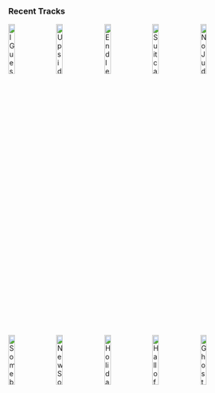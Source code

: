 ### Recent Tracks
[<img src='https://lastfm.freetls.fastly.net/i/u/300x300/94d2fe1c0df8d84e7296e6133a5812d9.png' width='16%' height='16%' alt='I Guess Thats Why They Call It the Blues'>](https://www.last.fm/music/elton%2bjohn/_/i%2bguess%2bthat%2527s%2bwhy%2bthey%2bcall%2bit%2bthe%2bblues)&nbsp;&nbsp;&nbsp;&nbsp;[<img src='https://lastfm.freetls.fastly.net/i/u/300x300/9f8cce7071e5a282656abb6cdfe202b4.png' width='16%' height='16%' alt='Upside Down (feat. Grouplove)'>](https://www.last.fm/music/whethan/_/upside%2bdown%2b%2528feat.%2bgrouplove%2529)&nbsp;&nbsp;&nbsp;&nbsp;[<img src='https://lastfm.freetls.fastly.net/i/u/300x300/71ddd2afdfd0ad7564328c65e0bdd9c1.png' width='16%' height='16%' alt='Endless Summer'>](https://www.last.fm/music/grizfolk/_/endless%2bsummer)&nbsp;&nbsp;&nbsp;&nbsp;[<img src='https://lastfm.freetls.fastly.net/i/u/300x300/1b68128d0cbc4d9f95acfcf2fa190c54.png' width='16%' height='16%' alt='Suitcase'>](https://www.last.fm/music/the%2bnew%2belectric%2bsound/_/suitcase)&nbsp;&nbsp;&nbsp;&nbsp;[<img src='https://lastfm.freetls.fastly.net/i/u/300x300/cd98e4c1e0172aeadb9d507575b54c5c.png' width='16%' height='16%' alt='No Judgement'>](https://www.last.fm/music/niall%2bhoran/_/no%2bjudgement)&nbsp;&nbsp;&nbsp;&nbsp;<br>[<img src='https://lastfm.freetls.fastly.net/i/u/300x300/d83c5d906703a8c8042285d0902d9cf4.png' width='16%' height='16%' alt='Somebody Told Me'>](https://www.last.fm/music/the%2bkillers/_/somebody%2btold%2bme)&nbsp;&nbsp;&nbsp;&nbsp;[<img src='https://lastfm.freetls.fastly.net/i/u/300x300/b5069ae886bfd2b80308f8187f79c6c9.png' width='16%' height='16%' alt='New Soul'>](https://www.last.fm/music/yael%2bnaim/_/new%2bsoul)&nbsp;&nbsp;&nbsp;&nbsp;[<img src='https://lastfm.freetls.fastly.net/i/u/300x300/f60b0691b7294dbd8c300b36276576e7.png' width='16%' height='16%' alt='Holiday'>](https://www.last.fm/music/vampire%2bweekend/_/holiday)&nbsp;&nbsp;&nbsp;&nbsp;[<img src='https://lastfm.freetls.fastly.net/i/u/300x300/8d1fe6c452fddc1884c535806327aaec.png' width='16%' height='16%' alt='Hall of Fame'>](https://www.last.fm/music/the%2bhowl%2b%2526%2bthe%2bhum/_/hall%2bof%2bfame)&nbsp;&nbsp;&nbsp;&nbsp;[<img src='https://lastfm.freetls.fastly.net/i/u/300x300/01bccad9d7be4980c9fdbcec3be695c9.png' width='16%' height='16%' alt='Ghost'>](https://www.last.fm/music/american%2bauthors/_/ghost)&nbsp;&nbsp;&nbsp;&nbsp;<br>